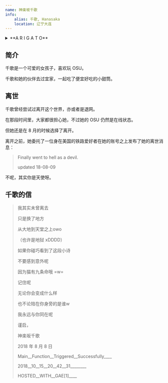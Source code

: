 ```yaml
---
name: 神楽坂千歌
info:
    alias: 千歌, Hanasaka
    location: 辽宁大连
---
```


<details>
<summary>**A R I G A T O**</summary>
> こんなちいさな星座なのに
>
> 明明我只是一个如此渺小的星座
> 
> ココにいたこと 気付いてくれて
> 
> 存在于这里 你却能注意到
> 
> ありがとう
> 
> 谢谢你
</details>

## 简介

千歌是一个可爱的女孩子，喜欢玩 OSU。

千歌和她的伙伴去过宜家，一起吃了便宜好吃的小甜筒。

## 离世

千歌曾经尝试过离开这个世界，亦或者是退网。

在那段时间里，大家都很担心她，不过她的 OSU 仍然是在线状态。

但她还是在 8 月的时候选择了离开。

离开之前，她委托了一位身在美国的铁路爱好者在她的账号之上发布了她的离世消息：

> Finally went to hell as a devil.
> 
> updated 18-08-09

不呢，其实你是天使呀。

## 千歌的信

> 我其实未曾离去
> 
> 只是换了地方 
> 
> 从大地到天堂之上owo
> 
> （也许是地狱 xDDDD）
> 
> 如果你碰巧看到了这段小诗
> 
> 不要感到意外呢
> 
> 因为猫有九条命哦 =w=
> 
> 记住呢
> 
> 无论你会变成什么样
> 
> 也不论陪在你身旁的是谁w
> 
> 我永远与你同在呢
> 
> 谨启，
> 
> 神楽坂千歌
> 
> 2018 年 8 月 8 日
> 
> Main__Function__Triggered__Successfully____
> 
> 2018__10__15__20__42__31________
> 
> HOSTED__WITH__GAE[1]____

[^1]: Google App Engine